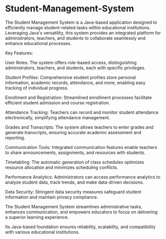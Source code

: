 # Student-Management-System
The Student Management System is a Java-based application designed to efficiently manage student-related tasks within educational institutions. Leveraging Java's versatility, this system provides an integrated platform for administrators, teachers, and students to collaborate seamlessly and enhance educational processes.

Key Features:

User Roles: The system offers role-based access, distinguishing administrators, teachers, and students, each with specific privileges.

Student Profiles: Comprehensive student profiles store personal information, academic records, attendance, and more, enabling easy tracking of individual progress.

Enrollment and Registration: Streamlined enrollment processes facilitate efficient student admission and course registration.

Attendance Tracking: Teachers can record and monitor student attendance electronically, simplifying attendance management.

Grades and Transcripts: The system allows teachers to enter grades and generate transcripts, ensuring accurate academic assessment and reporting.

Communication Tools: Integrated communication features enable teachers to share announcements, assignments, and resources with students.

Timetabling: The automatic generation of class schedules optimizes resource allocation and minimizes scheduling conflicts.

Performance Analytics: Administrators can access performance analytics to analyze student data, track trends, and make data-driven decisions.

Data Security: Stringent data security measures safeguard student information and maintain privacy compliance.

The Student Management System streamlines administrative tasks, enhances communication, and empowers educators to focus on delivering a superior learning experience.

Its Java-based foundation ensures reliability, scalability, and compatibility with various educational institutions.
